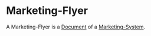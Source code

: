 # Marketing-Flyer

A Marketing-Flyer is a [Document](700001.md) of a [Marketing-System](130090001.md).
